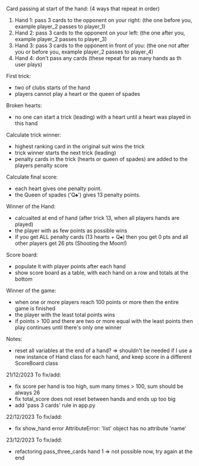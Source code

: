 Card passing at start of the hand: (4 ways that repeat in order)
1. Hand 1: pass 3 cards to the opponent on your right: (the one before you, example player_2 passes to player_1)
2. Hand 2: pass 3 cards to the opponent on your left: (the one after you, example player_2 passes to player_3)
3. Hand 3: pass 3 cards to the opponent in front of you: (the one not after you or before you, example player_2 passes to player_4)
4. Hand 4: don't pass any cards
(these repeat for as many hands as th user plays)

First trick:
 - two of clubs starts of the hand
 - players cannot play a heart or the queen of spades

Broken hearts:
 - no one can start a trick (leading) with a heart until a heart was played in this hand

Calculate trick winner:
 - highest ranking card in the original suit wins the trick
 - trick winner starts the next trick (leading)
 - penalty cards in the trick (hearts or queen of spades) are added to the players penalty score

Calculate final score:
 - each heart gives one penalty point. 
 - the Queen of spades ('Q♠') gives 13 penalty points.

Winner of the Hand:
 - calcualted at end of hand (after trick 13, when all players hands are played)
 - the player with as few points as possible wins
 - if you get ALL penalty cards (13 hearts + Q♠) then you get 0 pts and all other players get 26 pts (Shooting the Moon!)

Score board:
 - populate it with player points after each hand
 - show score board as a table, with each hand on a row and totals at the bottom

Winner of the game:
 - when one or more players reach 100 points or more then the entire game is finished
 - the player with the least total points wins
 - if points > 100 and there are two or more equal with the least points then play continues until there's only one winner

Notes:
 * reset all variables at the end of a hand? => shouldn't be needed if I use a new instance of Hand class for each hand, and keep score in a different ScoreBoard class

21/12/2023 To fix/add:
 - fix score per hand is too high, sum many times > 100, sum should be always 26
 - fix total_score does not reset between hands and ends up too big
 - add 'pass 3 cards' rule in app.py

22/12/2023 To fix/add:
 - fix show_hand error 
 AttributeError: 'list' object has no attribute 'name'

23/12/2023 To fix/add:
 - refactoring pass_three_cards hand 1 => not possible now, try again at the end